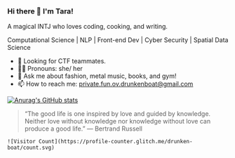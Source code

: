 ### Hi there 👋 I'm Tara!

A magical INTJ who loves coding, cooking, and writing.

Computational Science | NLP | Front-end Dev | Cyber Security | Spatial Data Science

- 🌱 Looking for CTF teammates.
- 👩‍💻 Pronouns: she/ her
- 💬 Ask me about fashion, metal music, books, and gym!
- 📫 How to reach me: private.fun.ov.drunkenboat@gmail.com


[![Anurag's GitHub stats](https://github-readme-stats.vercel.app/api?username=drunken-boat)](https://github.com/anuraghazra/github-readme-stats)

> “The good life is one inspired by love and guided by knowledge. Neither love without knowledge nor knowledge without love can produce a good life.”
> ― Bertrand Russell

```
![Visitor Count](https://profile-counter.glitch.me/drunken-boat/count.svg)
```
